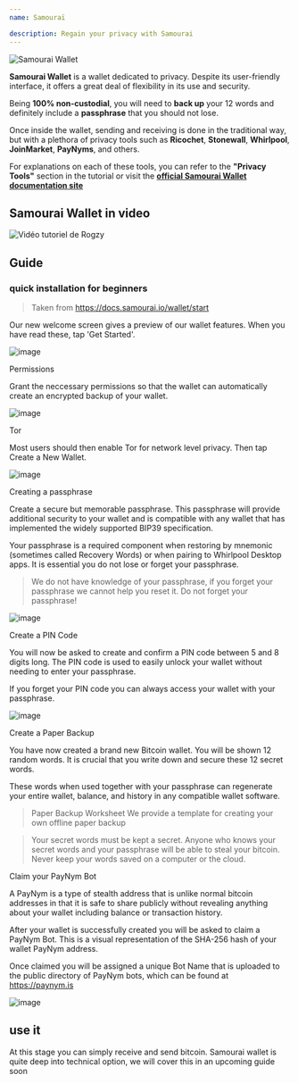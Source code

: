 ```yaml
---
name: Samouraï

description: Regain your privacy with Samourai
---
```


![Samourai Wallet](assets/cover.jpeg)

**Samourai Wallet** is a wallet dedicated to privacy. Despite its user-friendly interface, it offers a great deal of flexibility in its use and security.

Being **100% non-custodial**, you will need to **back up** your 12 words and definitely include a **passphrase** that you should not lose.

Once inside the wallet, sending and receiving is done in the traditional way, but with a plethora of privacy tools such as **Ricochet**, **Stonewall**, **Whirlpool**, **JoinMarket**, **PayNyms**, and others.

For explanations on each of these tools, you can refer to the **"Privacy Tools"** section in the tutorial or visit the [**official Samourai Wallet documentation site**](https://docs.samourai.io/)

## Samourai Wallet in video

![Vidéo tutoriel de Rogzy](https://youtu.be/ajs1a8m76TI)

## Guide

### quick installation for beginners

> Taken from https://docs.samourai.io/wallet/start

Our new welcome screen gives a preview of our wallet features. When you have read these, tap 'Get Started'.

![image](assets/1.jpeg)

Permissions

Grant the neccessary permissions so that the wallet can automatically create an encrypted backup of your wallet.

![image](assets/2.jpeg)

Tor

Most users should then enable Tor for network level privacy. Then tap Create a New Wallet.

![image](assets/3.jpeg)

Creating a passphrase

Create a secure but memorable passphrase. This passphrase will provide additional security to your wallet and is compatible with any wallet that has implemented the widely supported BIP39 specification.

Your passphrase is a required component when restoring by mnemonic (sometimes called Recovery Words) or when pairing to Whirlpool Desktop apps. It is essential you do not lose or forget your passphrase.

> We do not have knowledge of your passphrase, if you forget your passphrase we cannot help you reset it.
> Do not forget your passphrase!

![image](assets/4.jpeg)

Create a PIN Code

You will now be asked to create and confirm a PIN code between 5 and 8 digits long. The PIN code is used to easily unlock your wallet without needing to enter your passphrase.

If you forget your PIN code you can always access your wallet with your passphrase.

![image](assets/5.jpeg)

Create a Paper Backup

You have now created a brand new Bitcoin wallet. You will be shown 12 random words. It is crucial that you write down and secure these 12 secret words.

These words when used together with your passphrase can regenerate your entire wallet, balance, and history in any compatible wallet software.

> Paper Backup Worksheet We provide a template for creating your own offline paper backup

> Your secret words must be kept a secret. Anyone who knows your secret words and your passphrase will be able to steal your bitcoin. Never keep your words saved on a computer or the cloud.

Claim your PayNym Bot

A PayNym is a type of stealth address that is unlike normal bitcoin addresses in that it is safe to share publicly without revealing anything about your wallet including balance or transaction history.

After your wallet is successfully created you will be asked to claim a PayNym Bot. This is a visual representation of the SHA-256 hash of your wallet PayNym address.

Once claimed you will be assigned a unique Bot Name that is uploaded to the public directory of PayNym bots, which can be found at https://paynym.is

![image](assets/6.jpeg)

## use it

At this stage you can simply receive and send bitcoin. Samourai wallet is quite deep into technical option, we will cover this in an upcoming guide soon
